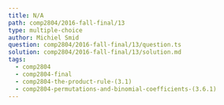 ```yaml
---
title: N/A
path: comp2804/2016-fall-final/13
type: multiple-choice
author: Michiel Smid
question: comp2804/2016-fall-final/13/question.ts
solution: comp2804/2016-fall-final/13/solution.md
tags:
  - comp2804
  - comp2804-final
  - comp2804-the-product-rule-(3.1)
  - comp2804-permutations-and-binomial-coefficients-(3.6.1)
---
```

